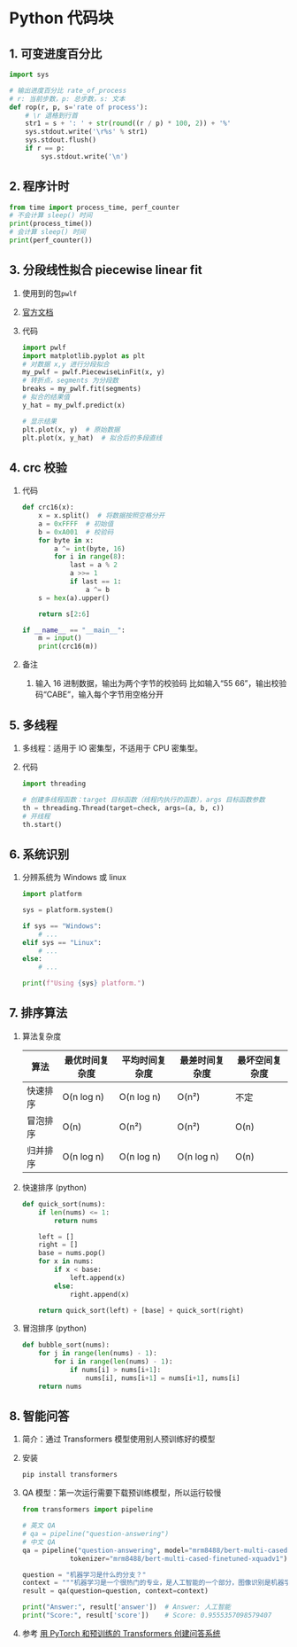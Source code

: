 # Python 代码块

## 1. 可变进度百分比

```python
import sys

# 输出进度百分比 rate_of_process
# r: 当前步数，p: 总步数，s: 文本
def rop(r, p, s='rate of process'):
    # \r 退格到行首
    str1 = s + ': ' + str(round((r / p) * 100, 2)) + '%'
    sys.stdout.write('\r%s' % str1)
    sys.stdout.flush()
    if r == p:
        sys.stdout.write('\n')
```

## 2. 程序计时

```python
from time import process_time, perf_counter
# 不会计算 sleep() 时间
print(process_time())
# 会计算 sleep() 时间
print(perf_counter())
```

## 3. 分段线性拟合 piecewise linear fit

1. 使用到的包`pwlf`
2. [官方文档](https://jekel.me/piecewise_linear_fit_py/)
3. 代码

    ```python
    import pwlf
    import matplotlib.pyplot as plt
    # 对数据 x,y 进行分段拟合
    my_pwlf = pwlf.PiecewiseLinFit(x, y)
    # 转折点，segments 为分段数
    breaks = my_pwlf.fit(segments)
    # 拟合的结果值
    y_hat = my_pwlf.predict(x)

    # 显示结果
    plt.plot(x, y)  # 原始数据
    plt.plot(x, y_hat)  # 拟合后的多段直线
    ```

## 4. crc 校验

1. 代码

    ```python
    def crc16(x):
        x = x.split()  # 将数据按照空格分开
        a = 0xFFFF  # 初始值
        b = 0xA001  # 校验码
        for byte in x:
            a ^= int(byte, 16)
            for i in range(8):
                last = a % 2
                a >>= 1
                if last == 1:
                    a ^= b
        s = hex(a).upper()

        return s[2:6]

    if __name__ == "__main__":
        m = input()
        print(crc16(m))

    ```

2. 备注
   1. 输入 16 进制数据，输出为两个字节的校验码
    比如输入“55 66”，输出校验码“CABE”，输入每个字节用空格分开

## 5. 多线程

1. 多线程：适用于 IO 密集型，不适用于 CPU 密集型。
2. 代码

    ```python
    import threading

    # 创建多线程函数：target 目标函数（线程内执行的函数），args 目标函数参数
    th = threading.Thread(target=check, args=(a, b, c))
    # 开线程
    th.start()
    ```

## 6. 系统识别

1. 分辨系统为 Windows 或 linux

    ```python
    import platform

    sys = platform.system()

    if sys == "Windows":
        # ...
    elif sys == "Linux":
        # ...
    else:
        # ...

    print(f"Using {sys} platform.")
    ```

## 7. 排序算法

1. 算法复杂度

    | 算法     | 最优时间复杂度 | 平均时间复杂度 | 最差时间复杂度 | 最坏空间复杂度 |
    | -------- | -------------- | -------------- | -------------- | -------------- |
    | 快速排序 | O(n log n)     | O(n log n)     | O(n²)          | 不定           |
    | 冒泡排序 | O(n)           | O(n²)          | O(n²)          | O(n)           |
    | 归并排序 | O(n log n)     | O(n log n)     | O(n log n)     | O(n)           |

2. 快速排序 (python)

    ```python
    def quick_sort(nums):
        if len(nums) <= 1:
            return nums

        left = []
        right = []
        base = nums.pop()
        for x in nums:
            if x < base:
                left.append(x)
            else:
                right.append(x)

        return quick_sort(left) + [base] + quick_sort(right)
    ```

3. 冒泡排序 (python)

    ```python
    def bubble_sort(nums):
        for j in range(len(nums) - 1):
            for i in range(len(nums) - 1):
                if nums[i] > nums[i+1]:
                    nums[i], nums[i+1] = nums[i+1], nums[i]
        return nums

    ```

## 8. 智能问答

1. 简介：通过 Transformers 模型使用别人预训练好的模型
2. 安装

    ```python
    pip install transformers
    ```

3. QA 模型：第一次运行需要下载预训练模型，所以运行较慢

    ```python
    from transformers import pipeline

    # 英文 QA
    # qa = pipeline("question-answering")
    # 中文 QA
    qa = pipeline("question-answering", model="mrm8488/bert-multi-cased-finetuned-xquadv1",
                tokenizer="mrm8488/bert-multi-cased-finetuned-xquadv1")

    question = "机器学习是什么的分支？"
    context = """机器学习是一个很热门的专业，是人工智能的一个部分，图像识别是机器学习的一个部分。"""
    result = qa(question=question, context=context)

    print("Answer:", result['answer'])  # Answer: 人工智能
    print("Score:", result['score'])    # Score: 0.9555357098579407
    ```

4. 参考 [用 PyTorch 和预训练的 Transformers 创建问答系统](https://blog.csdn.net/deephub/article/details/112857017)
